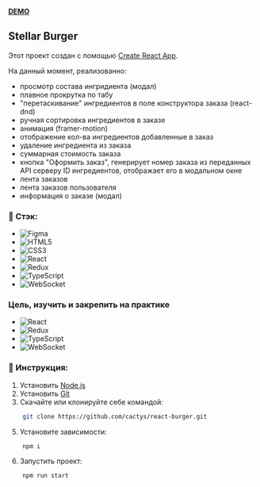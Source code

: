 **[DEMO](https://cactys.github.io/react-burger/)**
## Stellar Burger

Этот проект создан с помощью [Create React App](https://github.com/facebook/create-react-app).

На данный момент, реализованно:
  - просмотр состава ингридиента (модал)
  - плавное прокрутка по табу
  - "перетаскивание" ингредиентов в поле конструктора заказа (react-dnd)
  - ручная сортировка ингредиентов в заказе
  - анимация (framer-motion)
  - отображение кол-ва ингредиентов добавленные в заказ
  - удаление ингредиента из заказа
  - суммарная стоимость заказа
  - кнопка "Оформить заказ", генерирует номер заказа из переданных API серверу ID ингредиентов, отображает его в модальном окне
  - лента заказов
  - лента заказов пользователя
  - информация о заказе (модал)

### 🔨 Стэк:
+ ![Figma](https://img.shields.io/badge/figma-%23F24E1E.svg?style=for-the-badge&logo=figma&logoColor=white)
+ ![HTML5](https://img.shields.io/badge/html5-%23E34F26.svg?style=for-the-badge&logo=html5&logoColor=white)
+ ![CSS3](https://img.shields.io/badge/css3-%231572B6.svg?style=for-the-badge&logo=css3&logoColor=white)
+ ![React](https://img.shields.io/badge/react-%2320232a.svg?style=for-the-badge&logo=react&logoColor=%2361DAFB)
+ ![Redux](https://img.shields.io/badge/redux-%23593d88.svg?style=for-the-badge&logo=redux&logoColor=white)
+ ![TypeScript](https://img.shields.io/badge/TypeScript-007ACC?style=for-the-badge&logo=typescript&logoColor=white)
+ ![WebSocket](https://img.shields.io/badge/WebSocket-BD081C?style=for-the-badge&logoColor=white)

### Цель, изучить и закрепить на практике
+ ![React](https://img.shields.io/badge/react-%2320232a.svg?style=for-the-badge&logo=react&logoColor=%2361DAFB)
+ ![Redux](https://img.shields.io/badge/redux-%23593d88.svg?style=for-the-badge&logo=redux&logoColor=white)
+ ![TypeScript](https://img.shields.io/badge/TypeScript-007ACC?style=for-the-badge&logo=typescript&logoColor=white)
+ ![WebSocket](https://img.shields.io/badge/WebSocket-BD081C?style=for-the-badge&logoColor=white)

### 🔧 Инструкция:

1. Установить [Node.js](https://nodejs.org/en/ 'ссылка на сайт Node.js')
2. Установить [Git](https://git-scm.com/ 'ссылка на сайт Git')
3. Скачайте или клонируйте себе командой:
```sh
    git clone https://github.com/cactys/react-burger.git
```
5. Установите зависимости:
```sh
    npm i
```
6. Запустить проект:
```sh
    npm run start
```
